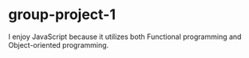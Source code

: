# group-project-1
I enjoy JavaScript because it utilizes both Functional programming and Object-oriented programming.